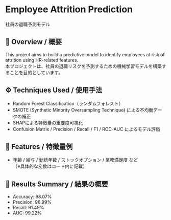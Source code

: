 # Employee Attrition Prediction  
社員の退職予測モデル

## 📌 Overview / 概要  
This project aims to build a predictive model to identify employees at risk of attrition using HR-related features.  
本プロジェクトは、社員の退職リスクを予測するための機械学習モデルを構築することを目的としています。

## ⚙️ Techniques Used / 使用手法  
- Random Forest Classification（ランダムフォレスト）
- SMOTE (Synthetic Minority Oversampling Technique) による不均衡データの補正  
- SHAPによる特徴量の重要度可視化  
- Confusion Matrix / Precision / Recall / F1 / ROC-AUC によるモデル評価

## 🧾 Features / 特徴量例  
- 年齢 / 給与 / 勤続年数 / ストックオプション / 業務満足度 など  
（※具体的な変数はコード内に記載）

## 🎯 Results Summary / 結果の概要  
- Accuracy: 98.07%
- Precision: 96.99%
- Recall: 91.49%
- AUC: 99.22%

